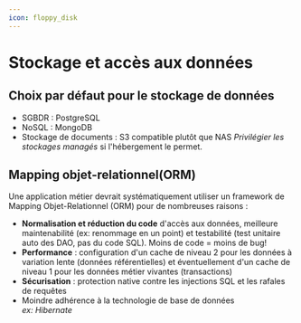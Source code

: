 ```yaml
---
icon: floppy_disk
---
```


# Stockage et accès aux données

## Choix par défaut pour le stockage de données

- SGBDR : PostgreSQL
- NoSQL : MongoDB
- Stockage de documents : S3 compatible plutôt que NAS _Privilégier les stockages managés_ si l'hébergement le permet.

## Mapping objet-relationnel(ORM)

Une application métier devrait systématiquement utiliser un framework de Mapping Objet-Relationnel (ORM) pour de
nombreuses raisons :

- **Normalisation et réduction du code** d'accès aux données, meilleure maintenabilité (ex: renommage en un point) et
  testabilité (test unitaire auto des DAO, pas du code SQL). Moins de code = moins de bug!
- **Performance** : configuration d'un cache de niveau 2 pour les données à variation lente (données référentielles) et
  éventuellement d'un cache de niveau 1 pour les données métier vivantes (transactions)
- **Sécurisation** : protection native contre les injections SQL et les rafales de requêtes
- Moindre adhérence à la technologie de base de données\
  _ex: Hibernate_
